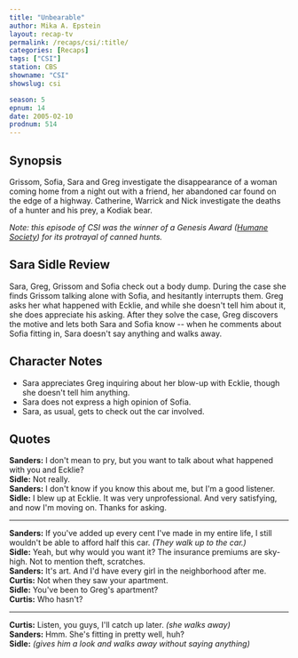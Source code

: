 ```yaml
---
title: "Unbearable"
author: Mika A. Epstein
layout: recap-tv
permalink: /recaps/csi/:title/
categories: [Recaps]
tags: ["CSI"]
station: CBS
showname: "CSI"
showslug: csi

season: 5  
epnum: 14 
date: 2005-02-10
prodnum: 514 
---
```


## Synopsis

Grissom, Sofia, Sara and Greg investigate the disappearance of a woman coming home from a night out with a friend, her abandoned car found on the edge of a highway. Catherine, Warrick and Nick investigate the deaths of a hunter and his prey, a Kodiak bear.

_Note: this episode of CSI was the winner of a Genesis Award ([Humane Society](http://www.hsus.org/)) for its protrayal of canned hunts._

## Sara Sidle Review

Sara, Greg, Grissom and Sofia check out a body dump. During the case she finds Grissom talking alone with Sofia, and hesitantly interrupts them. Greg asks her what happened with Ecklie, and while she doesn't tell him about it, she does appreciate his asking. After they solve the case, Greg discovers the motive and lets both Sara and Sofia know -- when he comments about Sofia fitting in, Sara doesn't say anything and walks away.

## Character Notes

* Sara appreciates Greg inquiring about her blow-up with Ecklie, though she doesn't tell him anything.  
* Sara does not express a high opinion of Sofia.  
* Sara, as usual, gets to check out the car involved.

## Quotes

**Sanders:** I don't mean to pry, but you want to talk about what happened with you and Ecklie?  
**Sidle:** Not really.  
**Sanders:** I don't know if you know this about me, but I'm a good listener.  
**Sidle:** I blew up at Ecklie. It was very unprofessional. And very satisfying, and now I'm moving on. Thanks for asking.  

- - -

**Sanders:** If you've added up every cent I've made in my entire life, I still wouldn't be able to afford half this car. _(They walk up to the car.)_  
**Sidle:** Yeah, but why would you want it? The insurance premiums are sky-high. Not to mention theft, scratches.  
**Sanders:** It's art. And I'd have every girl in the neighborhood after me.  
**Curtis:** Not when they saw your apartment.  
**Sidle:** You've been to Greg's apartment?  
**Curtis:** Who hasn't?  

- - -

**Curtis:** Listen, you guys, I'll catch up later. _(she walks away)_  
**Sanders:** Hmm. She's fitting in pretty well, huh?  
**Sidle:** _(gives him a look and walks away without saying anything)_